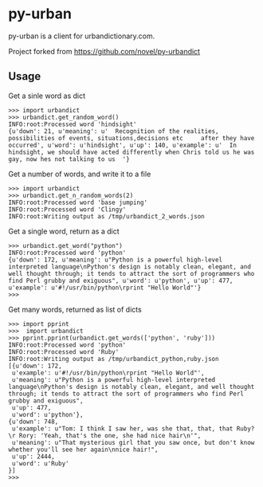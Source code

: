 py-urban
============

py-urban is a client for urbandictionary.com.

Project forked from https://github.com/novel/py-urbandict

Usage
------

Get a sinle word as dict

	>>> import urbandict
	>>> urbandict.get_random_word()
	INFO:root:Processed word 'hindsight'
	{u'down': 21, u'meaning': u'  Recognition of the realities, possibilities of events, situations,decisions etc     after they have occurred', u'word': u'hindsight', u'up': 140, u'example': u'  In hindsight, we should have acted differently when Chris told us he was gay, now hes not talking to us  '}


Get a number of words, and write it to a file

	>>> import urbandict
	>>> urbandict.get_n_random_words(2)
	INFO:root:Processed word 'base jumping'
	INFO:root:Processed word 'Clingy'
	INFO:root:Writing output as /tmp/urbandict_2_words.json

Get a single word, return as a dict

	>>> urbandict.get_word("python")
	INFO:root:Processed word 'python'
	{u'down': 172, u'meaning': u"Python is a powerful high-level interpreted language\nPython's design is notably clean, elegant, and well thought through; it tends to attract the sort of programmers who find Perl grubby and exiguous", u'word': u'python', u'up': 477, u'example': u'#!/usr/bin/python\rprint "Hello World"'}
	>>>

Get many words, returned as list of dicts 

	>>> import pprint
    >>>  import urbandict
	>>> pprint.pprint(urbandict.get_words(['python', 'ruby']))
	INFO:root:Processed word 'python'
	INFO:root:Processed word 'Ruby'
	INFO:root:Writing output as /tmp/urbandict_python,ruby.json
	[{u'down': 172,
	 u'example': u'#!/usr/bin/python\rprint "Hello World"',
	 u'meaning': u"Python is a powerful high-level interpreted language\nPython's design is notably clean, elegant, and well thought through; it tends to attract the sort of programmers who find Perl grubby and exiguous",
	 u'up': 477,
	 u'word': u'python'},
	{u'down': 748,
	 u'example': u"Tom: I think I saw her, was she that, that, that Ruby?\r Rory: 'Yeah, that's the one, she had nice hair\n'",
	 u'meaning': u"That mysterious girl that you saw once, but don't know whether you'll see her again\nnice hair!",
	 u'up': 2444,
	 u'word': u'Ruby'
	}]
	>>> 
